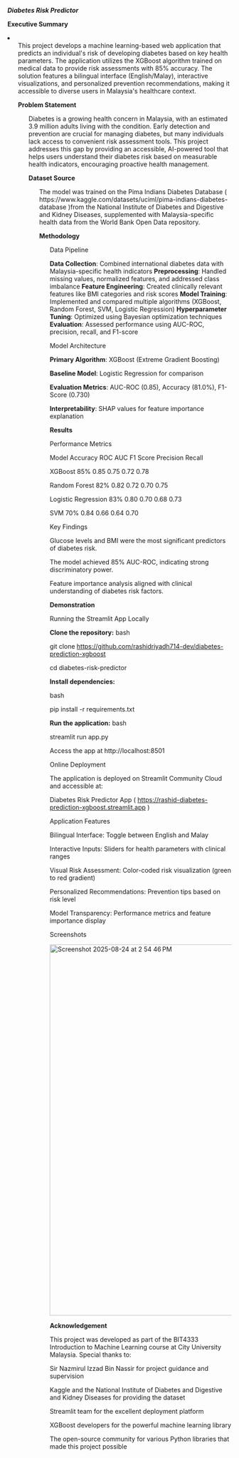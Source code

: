 ***Diabetes Risk Predictor***


**Executive Summary**
<li>
<ul>This project develops a machine learning-based web application that predicts an individual's risk of developing diabetes based on key health parameters. The application utilizes the XGBoost algorithm trained on medical data to provide risk assessments with 85% accuracy. The solution features a bilingual interface (English/Malay), interactive visualizations, and personalized prevention recommendations, making it accessible to diverse users in Malaysia's healthcare context.

**Problem Statement**

<ul> Diabetes is a growing health concern in Malaysia, with an estimated 3.9 million adults living with the condition. Early detection and prevention are crucial for managing diabetes, but many individuals lack access to convenient risk assessment tools. This project addresses this gap by providing an accessible, AI-powered tool that helps users understand their diabetes risk based on measurable health indicators, encouraging proactive health management.

**Dataset Source**

<ul> The model was trained on the Pima Indians Diabetes Database ( https://www.kaggle.com/datasets/uciml/pima-indians-diabetes-database )from the National Institute of Diabetes and Digestive and Kidney Diseases, supplemented with Malaysia-specific health data from the World Bank Open Data repository.

**Methodology**

<ul>Data Pipeline

**Data Collection**: Combined international diabetes data with Malaysia-specific health indicators
**Preprocessing**: Handled missing values, normalized features, and addressed class imbalance
**Feature Engineering**: Created clinically relevant features like BMI categories and risk scores
**Model Training**: Implemented and compared multiple algorithms (XGBoost, Random Forest, SVM, Logistic Regression)
**Hyperparameter Tuning**: Optimized using Bayesian optimization techniques
**Evaluation**: Assessed performance using AUC-ROC, precision, recall, and F1-score

Model Architecture

**Primary Algorithm**: XGBoost (Extreme Gradient Boosting)

**Baseline Model**: Logistic Regression for comparison

**Evaluation Metrics**: AUC-ROC (0.85), Accuracy (81.0%), F1-Score (0.730)

**Interpretability**: SHAP values for feature importance explanation

**Results**

Performance Metrics

Model   	          Accuracy	ROC AUC 	F1 Score	Precision	Recall

XGBoost	            85%	      0.85	    0.75	     0.72	    0.78

Random Forest	      82%	      0.82	    0.72	     0.70	    0.75

Logistic Regression	83%	      0.80	    0.70	     0.68     0.73

SVM                 70%       0.84      0.66       0.64     0.70


Key Findings

Glucose levels and BMI were the most significant predictors of diabetes risk.

The model achieved 85% AUC-ROC, indicating strong discriminatory power.

Feature importance analysis aligned with clinical understanding of diabetes risk factors.

**Demonstration**

Running the Streamlit App Locally

**Clone the repository:**
bash

git clone https://github.com/rashidriyadh714-dev/diabetes-prediction-xgboost

cd diabetes-risk-predictor

**Install dependencies:**

bash

pip install -r requirements.txt

**Run the application:**
bash

streamlit run app.py

Access the app at http://localhost:8501

Online Deployment

The application is deployed on Streamlit Community Cloud and accessible at:

Diabetes Risk Predictor App ( https://rashid-diabetes-prediction-xgboost.streamlit.app )

Application Features

Bilingual Interface: Toggle between English and Malay

Interactive Inputs: Sliders for health parameters with clinical ranges

Visual Risk Assessment: Color-coded risk visualization (green to red gradient)

Personalized Recommendations: Prevention tips based on risk level

Model Transparency: Performance metrics and feature importance display

Screenshots

<img width="1470" height="832" alt="Screenshot 2025-08-24 at 2 54 46 PM" src="https://github.com/user-attachments/assets/babd3f23-489f-47fe-bf21-56fc68caf35c" />


**Acknowledgement**

This project was developed as part of the BIT4333 Introduction to Machine Learning course at City University Malaysia. Special thanks to:

Sir Nazmirul Izzad Bin Nassir for project guidance and supervision

Kaggle and the National Institute of Diabetes and Digestive and Kidney Diseases for providing the dataset

Streamlit team for the excellent deployment platform

XGBoost developers for the powerful machine learning library

The open-source community for various Python libraries that made this project possible






